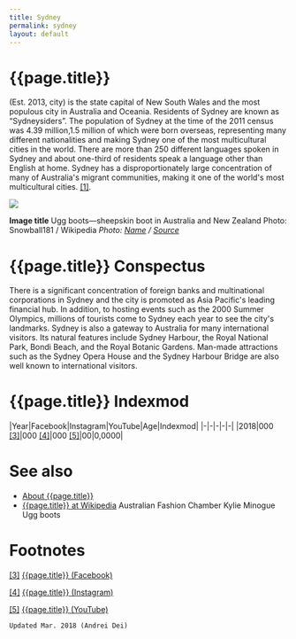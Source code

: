```yaml
---
title: Sydney
permalink: sydney
layout: default
---
```


# {{page.title}}

(Est. 2013, city) is the state capital of New South Wales and the most populous city in Australia and Oceania. Residents of Sydney are known as “Sydneysiders”. The population of Sydney at the time of the 2011 census was 4.39 million,1.5 million of which were born overseas, representing many different nationalities and making Sydney one of the most multicultural cities in the world. There are more than 250 different languages spoken in Sydney and about one-third of residents speak a language other than English at home. Sydney has a disproportionately large concentration of many of Australia's migrant communities, making it one of the world's most multicultural cities. <span id="a1">[\[1\]](#f1)</span>.

![](/encyclopedia/images/image-name.jpg)

**Image title**
Ugg boots—sheepskin boot in Australia and New Zealand
Photo: Snowball181 / Wikipedia
*Photo: [Name](index) / [Source](index)*

# {{page.title}} Conspectus

There is a significant concentration of foreign banks and multinational corporations in Sydney and the city is promoted as Asia Pacific's leading financial hub. In addition, to hosting events such as the 2000 Summer Olympics, millions of tourists come to Sydney each year to see the city's landmarks. Sydney is also a gateway to Australia for many international visitors. Its natural features include Sydney Harbour, the Royal National Park, Bondi Beach, and the Royal Botanic Gardens. Man-made attractions such as the Sydney Opera House and the Sydney Harbour Bridge are also well known to international visitors.

# {{page.title}} Indexmod

|Year|Facebook|Instagram|YouTube|Age|Indexmod|
|-|-|-|-|-|
|2018|000 <span id="a3">[\[3\]](#f3)</span>|000 <span id="a4">[\[4\]](#f4)</span>|000 <span id="a5">[\[5\]](#f5)</span>|00|0,0000|


# See also

+ [About {{page.title}}](index)
+ [{{page.title}} at Wikipedia](index)
Australian Fashion Chamber
Kylie Minogue
Ugg boots

# Footnotes

[[3]](#a3) <span id="f3"></span> [{{page.title}} (Facebook)](index)

[[4]](#a4) <span id="f4"></span> [{{page.title}} (Instagram)](index)

[[5]](#a5) <span id="f5"></span> [{{page.title}} (YouTube)](index)

`Updated Mar. 2018 (Andrei Dei)`
